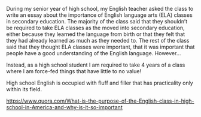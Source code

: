 During my senior year of high school, my English teacher asked the class to write an essay about the importance of English language arts (ELA) classes in secondary education. The majority of the class said that they shouldn’t be required to take ELA classes as the moved into secondary education, either because they learned the language from birth or that they felt that they had already learned as much as they needed to. The rest of the class said that they thought ELA classes were important, that it was important that people have a good understanding of the English language. However…




Instead, as a high school student I am required to take 4 years of a class where I am force-fed things that have little to no value!

High school English is occupied with fluff and filler that has practicality only within its field.

https://www.quora.com/What-is-the-purpose-of-the-English-class-in-high-school-in-America-and-why-is-it-so-important
